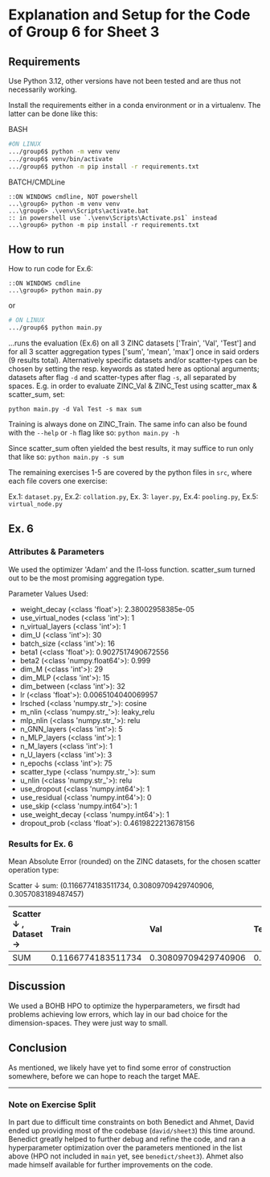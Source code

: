 # Explanation and Setup for the Code of Group 6 for Sheet 3

## Requirements

Use Python 3.12, other versions have not been tested and are thus not necessarily working.

Install the requirements either in a conda environment or in a virtualenv. The latter can be done like this:

BASH

```bash
#ON LINUX
.../group6$ python -m venv venv
.../group6$ venv/bin/activate
.../group6$ python -m pip install -r requirements.txt
```

BATCH/CMDLine

```batch
::ON WINDOWS cmdline, NOT powershell
...\group6> python -m venv venv
...\group6> .\venv\Scripts\activate.bat
:: in powershell use `.\venv\Scripts\Activate.ps1` instead
...\group6> python -m pip install -r requirements.txt
```

## How to run

How to run code for Ex.6:

```batch
::ON WINDOWS cmdline
...\group6> python main.py
```

or

```bash
# ON LINUX
.../group6$ python main.py
```

...runs the evaluation (Ex.6) on all 3 ZINC datasets ['Train', 'Val', 'Test'] and for all 3 scatter aggregation types ['sum', 'mean', 'max'] once in said orders (9 results total). Alternatively specific datasets and/or scatter-types can be chosen by setting the resp. keywords as stated here as optional arguments; datasets after flag `-d` and scatter-types after flag `-s`, all separated by spaces. E.g. in order to evaluate ZINC_Val & ZINC_Test using scatter_max & scatter_sum, set:

`python main.py -d Val Test -s max sum`

Training is always done on ZINC_Train. The same info can also be found with the `--help` or `-h` flag like so: `python main.py -h`

Since scatter_sum often yielded the best results, it may suffice to run only that like so: `python main.py -s sum`

The remaining exercises 1-5 are covered by the python files in `src`, where each file covers one exercise:

Ex.1: `dataset.py`, Ex.2: `collation.py`, Ex. 3: `layer.py`, Ex.4: `pooling.py`, Ex.5: `virtual_node.py`


## Ex. 6

### Attributes & Parameters

We used the optimizer 'Adam' and the l1-loss function. scatter_sum turned out to be the most promising aggregation type.

Parameter Values Used:
 - weight_decay (<class 'float'>): 2.38002958385e-05
 - use_virtual_nodes (<class 'int'>): 1
 - n_virtual_layers (<class 'int'>): 1
 - dim_U (<class 'int'>): 30
 - batch_size (<class 'int'>): 16
 - beta1 (<class 'float'>): 0.9027517490672556
 - beta2 (<class 'numpy.float64'>): 0.999
 - dim_M (<class 'int'>): 29
 - dim_MLP (<class 'int'>): 15
 - dim_between (<class 'int'>): 32
 - lr (<class 'float'>): 0.0065104040069957
 - lrsched (<class 'numpy.str_'>): cosine
 - m_nlin (<class 'numpy.str_'>): leaky_relu
 - mlp_nlin (<class 'numpy.str_'>): relu
 - n_GNN_layers (<class 'int'>): 5
 - n_MLP_layers (<class 'int'>): 1
 - n_M_layers (<class 'int'>): 1
 - n_U_layers (<class 'int'>): 3
 - n_epochs (<class 'int'>): 75
 - scatter_type (<class 'numpy.str_'>): sum
 - u_nlin (<class 'numpy.str_'>): relu
 - use_dropout (<class 'numpy.int64'>): 1
 - use_residual (<class 'numpy.int64'>): 0
 - use_skip (<class 'numpy.int64'>): 1
 - use_weight_decay (<class 'numpy.int64'>): 1
 - dropout_prob (<class 'float'>): 0.4619822213678156

### Results for Ex. 6

Mean Absolute Error (rounded) on the ZINC datasets, for the chosen scatter operation type:

Scatter ↓
sum:	 (0.1166774183511734, 0.30809709429740906, 0.3057083189487457)


| Scatter ↓ , Dataset → | Train      | Val        | Test       |
| :-------------------- | :--------- | :--------- | :--------- |
| SUM                   | 0.1166774183511734 | 0.30809709429740906 | 0.3057083189487457 |

## Discussion
We used a BOHB HPO to optimize the hyperparameters, we firsdt had problems achieving low errors, which lay in our bad choice for the dimension-spaces. They were just way to small.


## Conclusion

As mentioned, we likely have yet to find some error of construction somewhere, before we can hope to reach the target MAE.

---

### Note on Exercise Split

In part due to difficult time constraints on both Benedict and Ahmet, David ended up providing most of the codebase (`david/sheet3`) this time around. Benedict greatly helped to further debug and refine the code, and ran a hyperparameter optimization over the parameters mentioned in the list above (HPO not included in `main` yet, see `benedict/sheet3`). Ahmet also made himself available for further improvements on the code.
